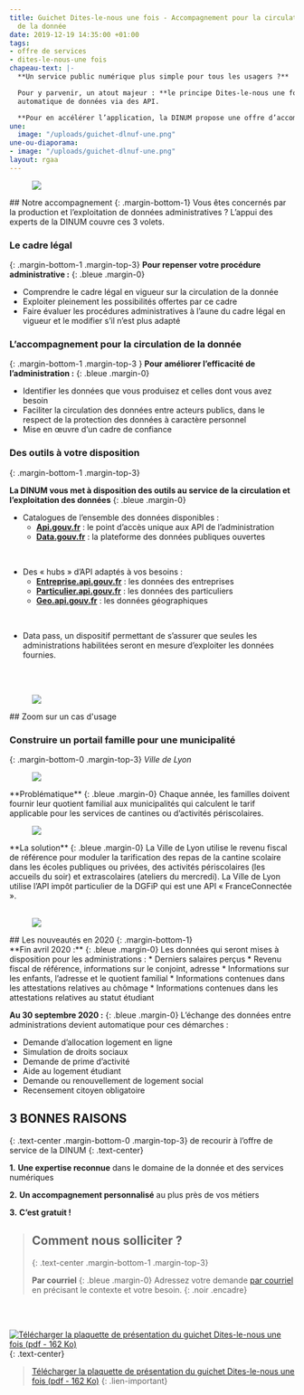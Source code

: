 ```yaml
---
title: Guichet Dites-le-nous une fois - Accompagnement pour la circulation et l’exploitation
  de la donnée
date: 2019-12-19 14:35:00 +01:00
tags:
- offre de services
- dites-le-nous-une fois
chapeau-text: |-
  **Un service public numérique plus simple pour tous les usagers ?**

  Pour y parvenir, un atout majeur : **le principe Dites-le-nous une fois (DLNUF)**, qui consiste à leur éviter de fournir, lors de leurs démarches en ligne, des informations ou pièces justificatives déjà détenues par d’autres administrations, en s’appuyant sur le partage
  automatique de données via des API.

  **Pour en accélérer l’application, la DINUM propose une offre d’accompagnement sur-mesure aux administrations, dans le cadre du [programme TECH.GOUV](https://www.numerique.gouv.fr/publication/tech-gouv-strategie-et-feuille-de-route-2019-2021/).**
une:
  image: "/uploads/guichet-dlnuf-une.png"
une-ou-diaporama:
- image: "/uploads/guichet-dlnuf-une.png"
layout: rgaa
---
```


<figure class='image-left' style='width: 10%;'>
<img src="/uploads/picto-accompagnement.png"/>
</figure>## Notre accompagnement
{: .margin-bottom-1}
Vous êtes concernés par la production et l’exploitation de données administratives ? L’appui des experts de la DINUM couvre ces 3 volets.

### Le cadre légal
{: .margin-bottom-1 .margin-top-3}
**Pour repenser votre procédure administrative :**
{: .bleue .margin-0}

* Comprendre le cadre légal en vigueur sur la circulation
de la donnée
* Exploiter pleinement les possibilités offertes par ce cadre
* Faire évaluer les procédures administratives à l’aune du cadre légal en vigueur et le modifier s’il n’est plus adapté


### L’accompagnement pour la circulation de la donnée
{: .margin-bottom-1 .margin-top-3 }
**Pour améliorer l’efficacité de l’administration :**
{: .bleue .margin-0}
* Identifier les données que vous produisez et celles dont vous avez besoin
* Faciliter la circulation des données entre acteurs publics, dans le respect de la protection des données à caractère personnel
* Mise en œuvre d’un cadre de confiance

### Des outils à votre disposition
{: .margin-bottom-1 .margin-top-3}

**La DINUM vous met à disposition des outils au service de la
circulation et l’exploitation des données**
{: .bleue .margin-0}
* Catalogues de l’ensemble des données disponibles :
  * [**Api.gouv.fr**](https://api.gouv.fr) : le point d’accès unique aux API de l’administration
  * [**Data.gouv.fr**](https://data.gouv.fr) : la plateforme des données publiques
ouvertes
<br>

* Des « hubs » d’API adaptés à vos besoins :
  * [**Entreprise.api.gouv.fr**](https://entreprise.api.gouv.fr/) : les données des entreprises
  * [**Particulier.api.gouv.fr**](https://particulier.api.gouv.fr/) : les données des particuliers
  * [**Geo.api.gouv.fr**](https://geo.api.gouv.fr/) : les données géographiques
<br>

* Data pass, un dispositif permettant de s’assurer que seules les administrations habilitées seront en mesure d’exploiter les données fournies.
<br>
<br>

<figure class='image-left' style='width: 6%;'>
<img src="/uploads/picto-zoom.png"/>
</figure>## Zoom sur un cas d'usage

### Construire un portail famille pour une municipalité
{: .margin-bottom-0 .margin-top-3}
*Ville de Lyon*

<figure class='image-left' style='width: 4%;'>
<img src="/uploads/picto-problematique.png"/>
</figure>**Problématique**
{: .bleue .margin-0}
Chaque année, les familles doivent fournir leur quotient
familial aux municipalités qui calculent le tarif applicable pour les services de cantines ou d’activités périscolaires.

<figure class='image-left' style='width: 4%;'>
<img src="/uploads/picto-intervention.png"/>
</figure>**La solution**
{: .bleue .margin-0}
La Ville de Lyon utilise le revenu fiscal de référence pour moduler la tarification des repas de la cantine scolaire dans les écoles publiques ou privées, des activités périscolaires (les accueils du soir) et extrascolaires (ateliers du mercredi). La Ville de Lyon utilise l’API impôt particulier de la DGFiP qui est une API « FranceConnectée ».
<br>
<br>

<figure class='image-left' style='width: 8%;'>
<img src="/uploads/lesnouveautes.png"/>
</figure>## Les nouveautés en 2020
{: .margin-bottom-1}

<br>
**Fin avril 2020 :**
{: .bleue .margin-0}
Les données qui seront mises à disposition pour les administrations :
* Derniers salaires perçus
* Revenu fiscal de référence, informations sur le conjoint, adresse
* Informations sur les enfants, l’adresse et le quotient familial
* Informations contenues dans les attestations relatives au chômage
* Informations contenues dans les attestations relatives au statut étudiant
<br>

**Au 30 septembre 2020 :**
{: .bleue .margin-0}
L’échange des données entre administrations devient automatique pour ces démarches :
* Demande d’allocation logement en ligne
* Simulation de droits sociaux
* Demande de prime d’activité
* Aide au logement étudiant
* Demande ou renouvellement de logement social
* Recensement citoyen obligatoire



## 3 BONNES RAISONS
{: .text-center .margin-bottom-0 .margin-top-3}
de recourir à l’offre de service de la DINUM
{: .text-center}

**1.** **Une expertise reconnue** dans le domaine de la donnée et des services numériques

**2.** **Un accompagnement personnalisé** au plus près de vos métiers

**3.** **C’est gratuit !** 

> ## Comment nous solliciter ?
> {: .text-center .margin-bottom-1 .margin-top-3}
> 
> **Par courriel**
> {: .bleue .margin-0}
> Adressez votre demande [par courriel](mailto:dlnuf@api.gouv.fr) en précisant le contexte et votre besoin.
{: .noir .encadre}
<br>
<br>


[![Télécharger la plaquette de présentation du guichet Dites-le-nous une fois (pdf - 162&nbsp;Ko)](/uploads/capture-plaquette-dlnuf-contour-150.png)](/uploads/guichet-dlnuf_plaquette_print.pdf "Télécharger la plaquette de présentation du guichet Dites-le-nous une fois (pdf - 162&nbsp;Ko)")
{: .text-center}
> [Télécharger la plaquette de présentation du guichet Dites-le-nous une fois (pdf - 162&nbsp;Ko)](/uploads/guichet-dlnuf_plaquette_print.pdf)
{: .lien-important}